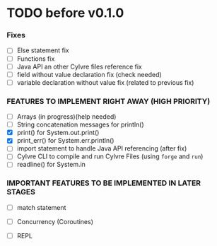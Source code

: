 # TODO before v0.1.0

### Fixes
- [ ] Else statement fix 
- [ ] Functions fix 
- [ ] Java API an other Cylvre files reference fix
- [ ] field without value declaration fix (check needed)	
- [ ] variable declaration without value fix (related to previous fix)

### FEATURES TO IMPLEMENT RIGHT AWAY (HIGH PRIORITY)
- [ ] Arrays (in progress)(help needed)
- [ ] String concatenation messages for println()
- [x] print() for System.out.print()
- [x] print_err() for System.err.println()
- [ ] import statement to handle Java API referencing (after fix) 
- [ ] Cylvre CLI to compile and run Cylvre Files (using `forge` and `run`)
- [ ] readline() for System.in

### IMPORTANT FEATURES TO BE IMPLEMENTED IN LATER STAGES
- [ ] match statement
- [ ] Concurrency (Coroutines)
- [ ] REPL

